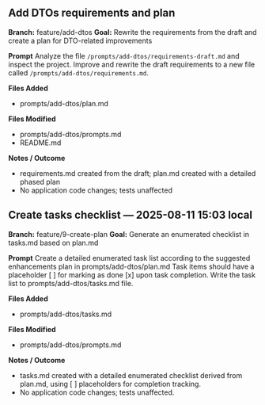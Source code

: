## Add DTOs requirements and plan

**Branch:** feature/add-dtos
**Goal:** Rewrite the requirements from the draft and create a plan for DTO-related improvements

**Prompt**
Analyze the file `/prompts/add-dtos/requirements-draft.md` and inspect the project. Improve and rewrite the draft
requirements to a new file called `/prompts/add-dtos/requirements.md`.

**Files Added**
- prompts/add-dtos/plan.md

**Files Modified**
- prompts/add-dtos/prompts.md
- README.md

**Notes / Outcome**
- requirements.md created from the draft; plan.md created with a detailed phased plan
- No application code changes; tests unaffected

## Create tasks checklist — 2025-08-11 15:03 local

**Branch:** feature/9-create-plan
**Goal:** Generate an enumerated checklist in tasks.md based on plan.md

**Prompt**
Create a detailed enumerated task list according to the suggested enhancements plan in prompts/add-dtos/plan.md 
Task items should have a placeholder [ ] for marking as done [x] upon task completion. 
Write the task list to prompts/add-dtos/tasks.md file.

**Files Added**
- prompts/add-dtos/tasks.md

**Files Modified**
- prompts/add-dtos/prompts.md

**Notes / Outcome**
- tasks.md created with a detailed enumerated checklist derived from plan.md, using [ ] placeholders for completion tracking.
- No application code changes; tests unaffected.
